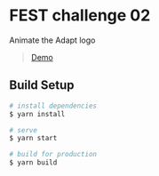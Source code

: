 # FEST challenge 02
Animate the Adapt logo

> [Demo](https://adapt-logo-animation.christofferberg.now.sh)

## Build Setup

```bash
# install dependencies
$ yarn install

# serve
$ yarn start

# build for production
$ yarn build
```
